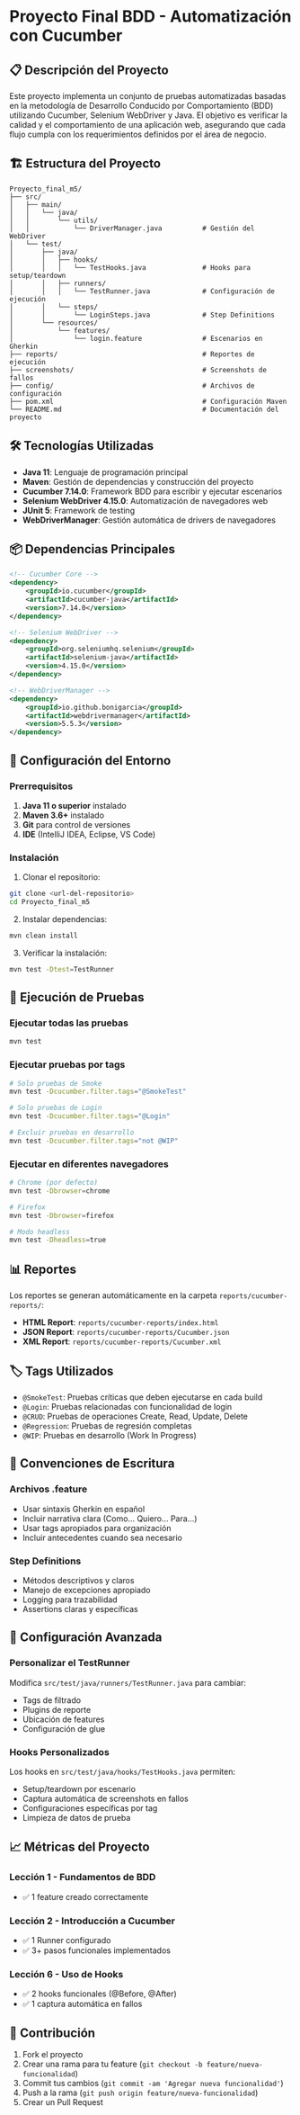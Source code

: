 # Proyecto Final BDD - Automatización con Cucumber

## 📋 Descripción del Proyecto

Este proyecto implementa un conjunto de pruebas automatizadas basadas en la metodología de Desarrollo Conducido por Comportamiento (BDD) utilizando Cucumber, Selenium WebDriver y Java. El objetivo es verificar la calidad y el comportamiento de una aplicación web, asegurando que cada flujo cumpla con los requerimientos definidos por el área de negocio.

## 🏗️ Estructura del Proyecto

```
Proyecto_final_m5/
├── src/
│   ├── main/
│   │   └── java/
│   │       └── utils/
│   │           └── DriverManager.java          # Gestión del WebDriver
│   └── test/
│       ├── java/
│       │   ├── hooks/
│       │   │   └── TestHooks.java              # Hooks para setup/teardown
│       │   ├── runners/
│       │   │   └── TestRunner.java             # Configuración de ejecución
│       │   └── steps/
│       │       └── LoginSteps.java             # Step Definitions
│       └── resources/
│           └── features/
│               └── login.feature               # Escenarios en Gherkin
├── reports/                                    # Reportes de ejecución
├── screenshots/                                # Screenshots de fallos
├── config/                                     # Archivos de configuración
├── pom.xml                                     # Configuración Maven
└── README.md                                   # Documentación del proyecto
```

## 🛠️ Tecnologías Utilizadas

- **Java 11**: Lenguaje de programación principal
- **Maven**: Gestión de dependencias y construcción del proyecto
- **Cucumber 7.14.0**: Framework BDD para escribir y ejecutar escenarios
- **Selenium WebDriver 4.15.0**: Automatización de navegadores web
- **JUnit 5**: Framework de testing
- **WebDriverManager**: Gestión automática de drivers de navegadores

## 📦 Dependencias Principales

```xml
<!-- Cucumber Core -->
<dependency>
    <groupId>io.cucumber</groupId>
    <artifactId>cucumber-java</artifactId>
    <version>7.14.0</version>
</dependency>

<!-- Selenium WebDriver -->
<dependency>
    <groupId>org.seleniumhq.selenium</groupId>
    <artifactId>selenium-java</artifactId>
    <version>4.15.0</version>
</dependency>

<!-- WebDriverManager -->
<dependency>
    <groupId>io.github.bonigarcia</groupId>
    <artifactId>webdrivermanager</artifactId>
    <version>5.5.3</version>
</dependency>
```

## 🚀 Configuración del Entorno

### Prerrequisitos

1. **Java 11 o superior** instalado
2. **Maven 3.6+** instalado
3. **Git** para control de versiones
4. **IDE** (IntelliJ IDEA, Eclipse, VS Code)

### Instalación

1. Clonar el repositorio:
```bash
git clone <url-del-repositorio>
cd Proyecto_final_m5
```

2. Instalar dependencias:
```bash
mvn clean install
```

3. Verificar la instalación:
```bash
mvn test -Dtest=TestRunner
```

## 🎯 Ejecución de Pruebas

### Ejecutar todas las pruebas
```bash
mvn test
```

### Ejecutar pruebas por tags
```bash
# Solo pruebas de Smoke
mvn test -Dcucumber.filter.tags="@SmokeTest"

# Solo pruebas de Login
mvn test -Dcucumber.filter.tags="@Login"

# Excluir pruebas en desarrollo
mvn test -Dcucumber.filter.tags="not @WIP"
```

### Ejecutar en diferentes navegadores
```bash
# Chrome (por defecto)
mvn test -Dbrowser=chrome

# Firefox
mvn test -Dbrowser=firefox

# Modo headless
mvn test -Dheadless=true
```

## 📊 Reportes

Los reportes se generan automáticamente en la carpeta `reports/cucumber-reports/`:

- **HTML Report**: `reports/cucumber-reports/index.html`
- **JSON Report**: `reports/cucumber-reports/Cucumber.json`
- **XML Report**: `reports/cucumber-reports/Cucumber.xml`

## 🏷️ Tags Utilizados

- `@SmokeTest`: Pruebas críticas que deben ejecutarse en cada build
- `@Login`: Pruebas relacionadas con funcionalidad de login
- `@CRUD`: Pruebas de operaciones Create, Read, Update, Delete
- `@Regression`: Pruebas de regresión completas
- `@WIP`: Pruebas en desarrollo (Work In Progress)

## 📝 Convenciones de Escritura

### Archivos .feature
- Usar sintaxis Gherkin en español
- Incluir narrativa clara (Como... Quiero... Para...)
- Usar tags apropiados para organización
- Incluir antecedentes cuando sea necesario

### Step Definitions
- Métodos descriptivos y claros
- Manejo de excepciones apropiado
- Logging para trazabilidad
- Assertions claras y específicas

## 🔧 Configuración Avanzada

### Personalizar el TestRunner

Modifica `src/test/java/runners/TestRunner.java` para cambiar:
- Tags de filtrado
- Plugins de reporte
- Ubicación de features
- Configuración de glue

### Hooks Personalizados

Los hooks en `src/test/java/hooks/TestHooks.java` permiten:
- Setup/teardown por escenario
- Captura automática de screenshots en fallos
- Configuraciones específicas por tag
- Limpieza de datos de prueba

## 📈 Métricas del Proyecto

### Lección 1 - Fundamentos de BDD
- ✅ 1 feature creado correctamente

### Lección 2 - Introducción a Cucumber
- ✅ 1 Runner configurado
- ✅ 3+ pasos funcionales implementados

### Lección 6 - Uso de Hooks
- ✅ 2 hooks funcionales (@Before, @After)
- ✅ 1 captura automática en fallos

## 🤝 Contribución

1. Fork el proyecto
2. Crear una rama para tu feature (`git checkout -b feature/nueva-funcionalidad`)
3. Commit tus cambios (`git commit -am 'Agregar nueva funcionalidad'`)
4. Push a la rama (`git push origin feature/nueva-funcionalidad`)
5. Crear un Pull Request

